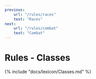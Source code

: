 ```yaml
---
previous:
    url: "/rules/races"
    text: "Races"
next:
    url: "/rules/combat"
    text: "Combat"
---
```


# Rules - Classes

{% include "docs/lexicon/Classes.md" %}
